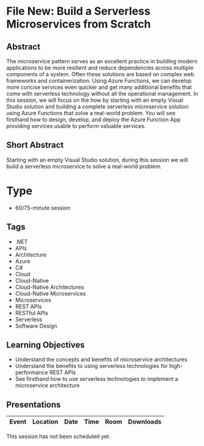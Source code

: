 # File New: Build a Serverless Microservices from Scratch

## Abstract
The microservice pattern serves as an excellent practice in building modern applications to be more resilient and reduce dependencies across multiple components of a system.  Often these solutions are based on complex web frameworks and containerization.  Using Azure Functions, we can develop more concise services even quicker and get many additional benefits that come with serverless technology without all the operational management.  In this session, we will focus on the how by starting with an empty Visual Studio solution and building a complete serverless microservice solution using Azure Functions that solve a real-world problem.  You will see firsthand how to design, develop, and deploy the Azure Function App providing services usable to perform valuable services.

## Short Abstract
Starting with an empty Visual Studio solution, during this session we will build a serverless microservice to solve a real-world problem.

# Type
* 60/75-minute session

## Tags
* .NET
* APIs
* Architecture
* Azure
* C#
* Cloud
* Cloud-Native
* Cloud-Native Architectures
* Cloud-Native Microservices
* Microservices
* REST APIs
* RESTful APIs
* Serverless
* Software Design

## Learning Objectives
* Understand the concepts and benefits of microservice architectures
* Understand the benefits to using serverless technologies for high-performance REST APIs
* See firsthand how to use serverless technologies to implement a microservice architecture

## Presentations

| Event | Location | Date | Time | Room | Downloads |
|-------|:--------:|-----:|-----:|-----:|----------:|
This session has not been scheduled yet.
